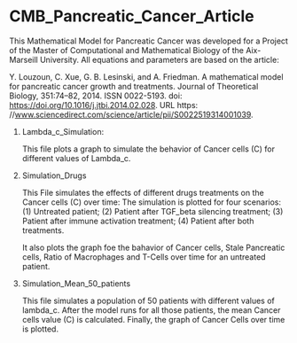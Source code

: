 # CMB_Pancreatic_Cancer_Article

This Mathematical Model for Pancreatic Cancer was developed for a Project of the Master of Computational and Mathematical Biology of the Aix-Marseill University.
All equations and parameters are based on the article:

Y. Louzoun, C. Xue, G. B. Lesinski, and A. Friedman. A mathematical model for
pancreatic cancer growth and treatments. Journal of Theoretical Biology, 351:74–82,
2014. ISSN 0022-5193. doi: https://doi.org/10.1016/j.jtbi.2014.02.028. URL https:
//www.sciencedirect.com/science/article/pii/S0022519314001039.

1. Lambda_c_Simulation:

   This file plots a graph to simulate the behavior of Cancer cells (C) for different values of Lambda_c.
   
4. Simulation_Drugs

   This File simulates the effects of different drugs treatments on the Cancer cells (C) over time:
   The simulation is plotted for four scenarios:
   (1) Untreated patient;
   (2) Patient after TGF_beta silencing treatment;
   (3) Patient after immune activation treatment;
   (4) Patient after both treatments.

   It also plots the graph foe the bahavior of Cancer cells, Stale Pancreatic cells, Ratio of Macrophages and T-Cells over time for an untreated patient.
   
3. Simulation_Mean_50_patients

   This file simulates a population of 50 patients with different values of lambda_c. After the model runs for all those patients, the mean Cancer cells value (C) is calculated. Finally, the graph of Cancer Cells over time is plotted.

